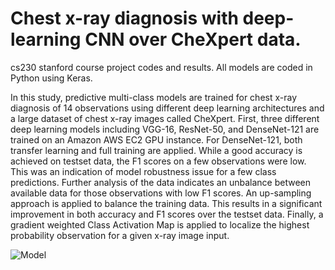 # Chest x-ray diagnosis with deep-learning CNN over CheXpert data.
cs230 stanford course project codes and results.
All models are coded in Python using Keras.

In this study, predictive multi-class models are trained for chest x-ray diagnosis
of 14 observations using different deep learning architectures and a large dataset
of chest x-ray images called CheXpert. First, three different deep learning models
including VGG-16, ResNet-50, and DenseNet-121 are trained on an Amazon AWS
EC2 GPU instance. For DenseNet-121, both transfer learning and full training
are applied. While a good accuracy is achieved on testset data, the F1 scores on a
few observations were low. This was an indication of model robustness issue for a
few class predictions. Further analysis of the data indicates an unbalance between
available data for those observations with low F1 scores. An up-sampling approach
is applied to balance the training data. This results in a significant improvement
in both accuracy and F1 scores over the testset data. Finally, a gradient weighted
Class Activation Map is applied to localize the highest probability observation for
a given x-ray image input.
 
![Model](/DL-CNN-CheXpert-data/images/Model_Schematic1.JPG)

